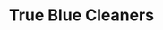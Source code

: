 ---
title: "True Blue Cleaners"
url: /nashua/true-blue-cleaners-east-dunstable-road/
shop: laundry
---